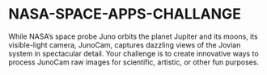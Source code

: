 # NASA-SPACE-APPS-CHALLANGE
While NASA’s space probe Juno orbits the planet Jupiter and its moons, its visible-light camera, JunoCam, captures dazzling views of the Jovian system in spectacular detail. Your challenge is to create innovative ways to process JunoCam raw images for scientific, artistic, or other fun purposes.
